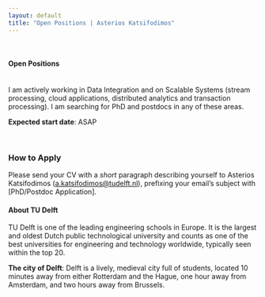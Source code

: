 ```yaml
---
layout: default
title: "Open Positions | Asterios Katsifodimos"
---
```


<br/>

#### Open Positions

<br/>
I am actively working in Data Integration and on Scalable Systems (stream processing, cloud applications, distributed analytics and transaction processing). I am searching for PhD and postdocs in any of these areas. 

**Expected start date**: ASAP

<br/>

### How to Apply
Please send your CV with a *short* paragraph describing yourself to Asterios Katsifodimos (a.katsifodimos@tudelft.nl), prefixing your email’s subject with [PhD/Postdoc Application].

#### About TU Delft
TU Delft is one of the leading engineering schools in Europe. It is the largest and oldest Dutch public technological university and counts as one of the best universities for engineering and technology worldwide, typically seen within the top 20.

**The city of Delft**:
Delft is a lively, medieval city full of students, located 10 minutes away from either Rotterdam and the Hague, one hour away from Amsterdam, and two hours away from Brussels.

<br/>



